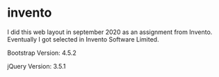 # invento

I did this web layout in september 2020 as an assignment from Invento. Eventually I got selected in Invento Software Limited. 

Bootstrap Version: 4.5.2

jQuery Version: 3.5.1
